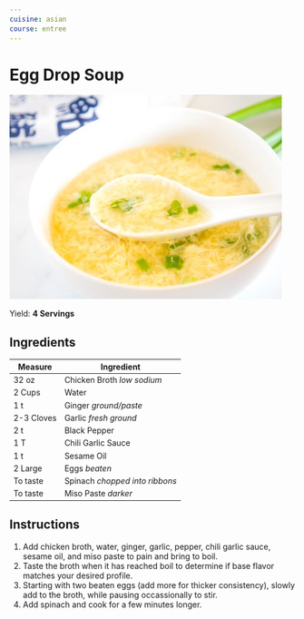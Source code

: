 ```yaml
---
cuisine: asian
course: entree
---
```


# Egg Drop Soup

![Photo](../_images/egg-drop-soup.jpg)

Yield: **4 Servings**

## Ingredients

Measure|Ingredient
---|---
32 oz|Chicken Broth *low sodium*
2 Cups|Water
1 t|Ginger *ground/paste*
2-3 Cloves|Garlic *fresh ground*
2 t|Black Pepper
1 T|Chili Garlic Sauce
1 t|Sesame Oil
2 Large|Eggs *beaten*
To taste|Spinach *chopped into ribbons*
To taste|Miso Paste *darker*

## Instructions

1. Add chicken broth, water, ginger, garlic, pepper, chili garlic sauce, sesame oil, and miso paste to pain and bring to boil.
2. Taste the broth when it has reached boil to determine if base flavor matches your desired profile.
3. Starting with two beaten eggs (add more for thicker consistency), slowly add to the broth, while pausing occassionally to stir.
4. Add spinach and cook for a few minutes longer.